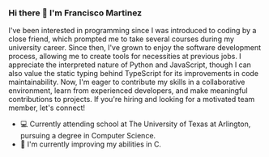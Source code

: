 ### Hi there 👋 I'm Francisco Martinez
I've been interested in programming since I was introduced to coding by a close friend, which prompted me to take several courses during my university career. Since then, I've grown to enjoy the software development process, allowing me to create tools for necessities at previous jobs. I appreciate the interpreted nature of Python and JavaScript, though I can also value the static typing behind TypeScript for its improvements in code maintainability. Now, I'm eager to contribute my skills in a collaborative environment, learn from experienced developers, and make meaningful contributions to projects. If you're hiring and looking for a motivated team member, let's connect!

- 💻 Currently attending school at The University of Texas at Arlington, pursuing a degree in Computer Science. 
- 🌱 I'm currently improving my abilities in C. 
<!--
**Optimuhs/Optimuhs** is a ✨ _special_ ✨ repository because its `README.md` (this file) appears on your GitHub profile.

Here are some ideas to get you started:

- 🔭 I’m currently working on ...
- 🌱 I’m currently learning ...
- 👯 I’m looking to collaborate on ...
- 🤔 I’m looking for help with ...
- 💬 Ask me about ...
- 📫 How to reach me: ...
- 😄 Pronouns: ...
- ⚡ Fun fact: ...
-->
